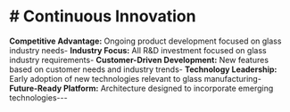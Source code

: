 # # Continuous Innovation

**Competitive Advantage:** Ongoing product development focused on glass industry needs- **Industry Focus:** All R&D investment focused on glass industry requirements- **Customer-Driven Development:** New features based on customer needs and industry trends- **Technology Leadership:** Early adoption of new technologies relevant to glass manufacturing- **Future-Ready Platform:** Architecture designed to incorporate emerging technologies---